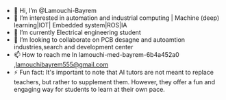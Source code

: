 - 👋 Hi, I’m @Lamouchi-Bayrem
- 👀 I’m interested in automation and industrial computing | Machine (deep) learning|IOT| Embedded system|ROS|IA
- 🌱 I’m currently Electrical engineering student 
- 💞️ I’m looking to collaborate on PCB desagne and autoamtion industries,search and development center
- 📫 How to reach me In lamouchi-med-bayrem-6b4a452a0 ,lamouchibayrem555@gmail.com
- ⚡ Fun fact: It's important to note that AI tutors are not meant to replace teachers, but rather to supplement them.
   However, they offer a fun and engaging way for students to learn at their own pace.

<!---
Lamouchi-Bayrem/Lamouchi-Bayrem is a ✨ special ✨ repository because its `README.md` (this file) appears on your GitHub profile.
You can click the Preview link to take a look at your changes.
--->
